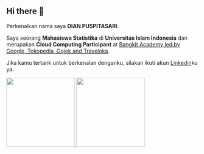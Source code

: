 ## Hi there 👋


Perkenalkan nama saya **DIAN PUSPITASARI**.

Saya seorang **Mahasiswa Statistika** di **Universitas Islam Indonesia** dan merupakan **Cloud Computing Participant** at [Bangkit Academy led by Google, Tokopedia, Gojek and Traveloka](https://grow.google/intl/id_id/bangkit/).


Jika kamu tertarik untuk berkenalan denganku, silakan ikuti akun [Linkedin](https://www.linkedin.com/in/puspita23dian/)ku ya.

<p align="left">
<a href="https://github.com/dianpsptaa">
  <img height="180em" src="https://github-readme-stats-eight-theta.vercel.app/api?username=gilangadhan&show_icons=true&theme=algolia&include_all_commits=true&count_private=true"/>
  <img height="180em" src="https://github-readme-stats-eight-theta.vercel.app/api/top-langs/?username=gilangadhan&layout=compact&langs_count=8&theme=algolia"/>
</a>
</p>
